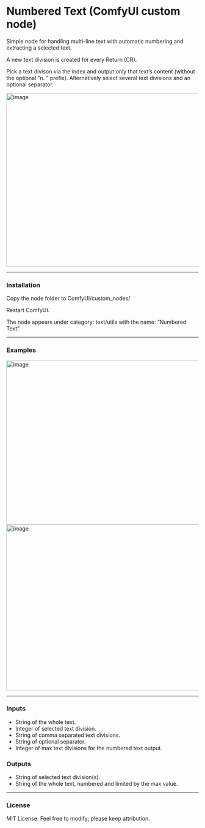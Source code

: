 # Numbered Text (ComfyUI custom node)
Simple node for handling multi-line text with automatic numbering and extracting a selected text.

A new text division is created for every Return (CR).

Pick a text divison via the index and output only that text’s content (without the optional “n. ” prefix). Alternatively select several text divisions and an optional separator.



<img width="604" height="454" alt="image" src="https://github.com/user-attachments/assets/8bbd5670-3355-4150-89e3-5320e45b5bbd" />

---

### Installation
Copy the node folder to ComfyUI/custom_nodes/

Restart ComfyUI.

The node appears under category: text/utils with the name: “Numbered Text”.

---

### Examples

<img width="1010" height="429" alt="image" src="https://github.com/user-attachments/assets/d0a75868-f6d1-4fb6-b6f0-0bd8764370ce" />
<img width="998" height="434" alt="image" src="https://github.com/user-attachments/assets/2e075ca1-e887-47ac-8558-c7e2f4e87553" />

---

### Inputs
- String of the whole text.
- Integer of selected text division.
- String of comma separated text divisions.
- String of optional separator.
- Integer of max text divisions for the numbered text output.

### Outputs

- String of selected text division(s).
- String of the whole text, numbered and limited by the max value.

---

### License
MIT License. Feel free to modify; please keep attribution.
